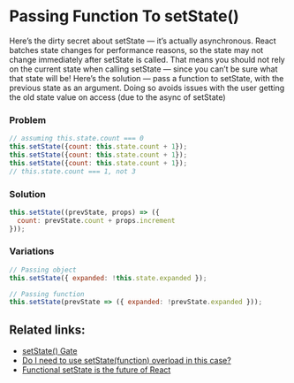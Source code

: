 # Passing Function To setState\(\)

Here’s the dirty secret about setState — it’s actually asynchronous. React batches state changes for performance reasons, so the state may not change immediately after setState is called. That means you should not rely on the current state when calling setState — since you can’t be sure what that state will be! Here’s the solution — pass a function to setState, with the previous state as an argument. Doing so avoids issues with the user getting the old state value on access \(due to the async of setState\)

### Problem

```javascript
// assuming this.state.count === 0
this.setState({count: this.state.count + 1});
this.setState({count: this.state.count + 1});
this.setState({count: this.state.count + 1});
// this.state.count === 1, not 3
```

### Solution

```javascript
this.setState((prevState, props) => ({
  count: prevState.count + props.increment
}));
```

### Variations

```javascript
// Passing object
this.setState({ expanded: !this.state.expanded });

// Passing function
this.setState(prevState => ({ expanded: !prevState.expanded }));
```

## Related links:

* [setState\(\) Gate](https://medium.com/javascript-scene/setstate-gate-abc10a9b2d82)
* [Do I need to use setState\(function\) overload in this case?](http://stackoverflow.com/questions/43428456/do-i-need-to-use-setstatefunction-overload-in-this-case/43440790#43440790)
* [Functional setState is the future of React](https://medium.freecodecamp.com/functional-setstate-is-the-future-of-react-374f30401b6b)

